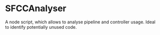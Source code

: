 # SFCCAnalyser
A node script, which allows to analyse pipeline and controller usage. Ideal to identify potentially unused code.

